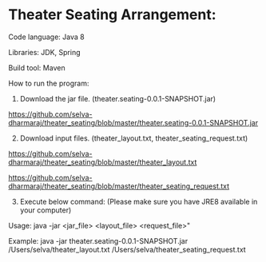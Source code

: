 Theater Seating Arrangement:
===========================


Code language: Java 8

Libraries: JDK, Spring

Build tool: Maven


How to run the program:

1. Download the jar file. (theater.seating-0.0.1-SNAPSHOT.jar)

https://github.com/selva-dharmaraj/theater_seating/blob/master/theater.seating-0.0.1-SNAPSHOT.jar

2. Download input files. (theater_layout.txt, theater_seating_request.txt)

https://github.com/selva-dharmaraj/theater_seating/blob/master/theater_layout.txt

https://github.com/selva-dharmaraj/theater_seating/blob/master/theater_seating_request.txt

3. Execute below command: (Please make sure you have JRE8 available in your computer)

Usage: java -jar <jar_file> <layout_file> <request_file>"

Example: java -jar theater.seating-0.0.1-SNAPSHOT.jar /Users/selva/theater_layout.txt /Users/selva/theater_seating_request.txt
               
